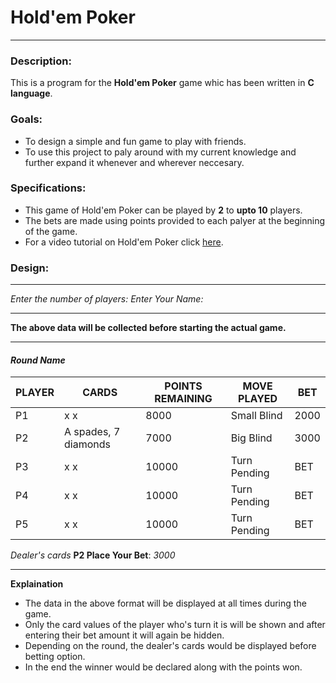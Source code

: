 # Hold'em Poker
***
### Description:
This is a program for the **Hold'em Poker** game whic has been written in **C language**.

### Goals:
- To design a simple and fun game to play with friends.
- To use this project to paly around with my current knowledge and further expand it whenever and wherever neccesary. 
### Specifications:
- This game of Hold'em Poker can be played by **2** to **upto 10** players.
- The bets are made using points provided to each palyer at the beginning of the game.
-  For a video tutorial on Hold'em Poker click [here](https://www.youtube.com/watch?v=CpSewSHZhmo).
  
### Design:
***
_Enter the number of players:_
_Enter Your Name:_ 
***
**The above data will be collected before starting the actual game.**
***
#### _Round Name_
| PLAYER | CARDS | POINTS REMAINING | MOVE PLAYED | BET |
| ------| ------ | ------| ------ | ------ |
| P1 | x x | 8000 | Small Blind | 2000 |
| P2 | A spades, 7 diamonds   | 7000 | Big Blind | 3000 |
| P3 | x x | 10000 | Turn Pending | BET |
| P4 | x x | 10000 | Turn Pending | BET |
| P5 | x x | 10000 | Turn Pending | BET |

_Dealer's cards_
**P2 Place Your Bet**: _3000_

***
**Explaination**

- The data in the above format will be displayed at all times during the game. 
- Only the card values of the player who's turn it is will be shown and after entering their bet amount it will again be hidden.
- Depending on the round, the dealer's cards would be displayed before betting option.
- In the end the winner would be declared along with the points won.
   
